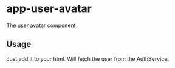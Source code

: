 # app-user-avatar

The user avatar component

## Usage

Just add it to your html. Will fetch the user from the AuthService.
